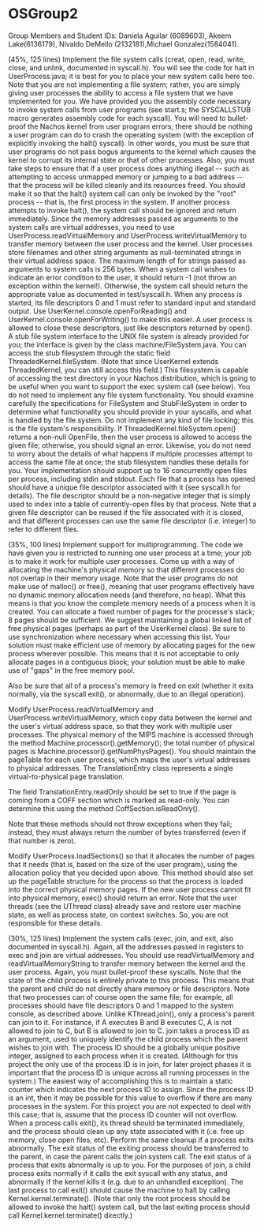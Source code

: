 # OSGroup2

Group Members and Student IDs:
Daniela Aguilar (6089603), Akeem Lake(6136179), Nivaldo DeMello (2132181),Michael Gonzalez(1584041).


(45%, 125 lines) Implement the file system calls (creat, open, read, write, close, and unlink, documented in syscall.h). You will see the code for halt in UserProcess.java; it is best for you to place your new system calls here too. Note that you are not implementing a file system; rather, you are simply giving user processes the ability to access a file system that we have implemented for you.
We have provided you the assembly code necessary to invoke system calls from user programs (see start.s; the SYSCALLSTUB macro generates assembly code for each syscall).
You will need to bullet-proof the Nachos kernel from user program errors; there should be nothing a user program can do to crash the operating system (with the exception of explicitly invoking the halt() syscall). In other words, you must be sure that user programs do not pass bogus arguments to the kernel which causes the kernel to corrupt its internal state or that of other processes. Also, you must take steps to ensure that if a user process does anything illegal -- such as attempting to access unmapped memory or jumping to a bad address -- that the process will be killed cleanly and its resources freed.
You should make it so that the halt() system call can only be invoked by the "root" process -- that is, the first process in the system. If another process attempts to invoke halt(), the system call should be ignored and return immediately.
Since the memory addresses passed as arguments to the system calls are virtual addresses, you need to use UserProcess.readVirtualMemory and UserProcess.writeVirtualMemory to transfer memory between the user process and the kernel.
User processes store filenames and other string arguments as null-terminated strings in their virtual address space. The maximum length of for strings passed as arguments to system calls is 256 bytes.
When a system call wishes to indicate an error condition to the user, it should return -1 (not throw an exception within the kernel!). Otherwise, the system call should return the appropriate value as documented in test/syscall.h.
When any process is started, its file descriptors 0 and 1 must refer to standard input and standard output. Use UserKernel.console.openForReading() and UserKernel.console.openForWriting() to make this easier. A user process is allowed to close these descriptors, just like descriptors returned by open().
A stub file system interface to the UNIX file system is already provided for you; the interface is given by the class machine/FileSystem.java. You can access the stub filesystem through the static field ThreadedKernel.fileSystem. (Note that since UserKernel extends ThreadedKernel, you can still access this field.) This filesystem is capable of accessing the test directory in your Nachos distribution, which is going to be useful when you want to support the exec system call (see below). You do not need to implement any file system functionality. You should examine carefully the specifications for FileSystem and StubFileSystem in order to determine what functionality you should provide in your syscalls, and what is handled by the file system.
Do not implement any kind of file locking; this is the file system's responsibility. If ThreadedKernel.fileSystem.open() returns a non-null OpenFile, then the user process is allowed to access the given file; otherwise, you should signal an error. Likewise, you do not need to worry about the details of what happens if multiple processes attempt to access the same file at once; the stub filesystem handles these details for you.
Your implementation should support up to 16 concurrently open files per process, including stdin and stdout. Each file that a process has opened should have a unique file descriptor associated with it (see syscall.h for details). The file descriptor should be a non-negative integer that is simply used to index into a table of currently-open files by that process. Note that a given file descriptor can be reused if the file associated with it is closed, and that different processes can use the same file descriptor (i.e. integer) to refer to different files.
 

(35%, 100 lines) Implement support for multiprogramming. The code we have given you is restricted to running one user process at a time; your job is to make it work for multiple user processes.
Come up with a way of allocating the machine's physical memory so that different processes do not overlap in their memory usage. Note that the user programs do not make use of malloc() or free(), meaning that user programs effectively have no dynamic memory allocation needs (and therefore, no heap). What this means is that you know the complete memory needs of a process when it is created. You can allocate a fixed number of pages for the processe's stack; 8 pages should be sufficient.
We suggest maintaining a global linked list of free physical pages (perhaps as part of the UserKernel class). Be sure to use synchronization where necessary when accessing this list. Your solution must make efficient use of memory by allocating pages for the new process wherever possible. This means that it is not acceptable to only allocate pages in a contiguous block; your solution must be able to make use of "gaps" in the free memory pool.

Also be sure that all of a process's memory is freed on exit (whether it exits normally, via the syscall exit(), or abnormally, due to an illegal operation).

Modify UserProcess.readVirtualMemory and UserProcess.writeVirtualMemory, which copy data between the kernel and the user's virtual address space, so that they work with multiple user processes.
The physical memory of the MIPS machine is accessed through the method Machine.processor().getMemory(); the total number of physical pages is Machine.processor().getNumPhysPages(). You should maintain the pageTable for each user process, which maps the user's virtual addresses to physical addresses. The TranslationEntry class represents a single virtual-to-physical page translation.

The field TranslationEntry.readOnly should be set to true if the page is coming from a COFF section which is marked as read-only. You can determine this using the method CoffSection.isReadOnly().

Note that these methods should not throw exceptions when they fail; instead, they must always return the number of bytes transferred (even if that number is zero).

Modify UserProcess.loadSections() so that it allocates the number of pages that it needs (that is, based on the size of the user program), using the allocation policy that you decided upon above. This method should also set up the pageTable structure for the process so that the process is loaded into the correct physical memory pages. If the new user process cannot fit into physical memory, exec() should return an error.
Note that the user threads (see the UThread class) already save and restore user machine state, as well as process state, on context switches. So, you are not responsible for these details.

 

(30%, 125 lines) Implement the system calls (exec, join, and exit, also documented in syscall.h).
Again, all the addresses passed in registers to exec and join are virtual addresses. You should use readVirtualMemory and readVirtualMemoryString to transfer memory between the kernel and the user process.
Again, you must bullet-proof these syscalls.
Note that the state of the child process is entirely private to this process. This means that the parent and child do not directly share memory or file descriptors. Note that two processes can of course open the same file; for example, all processes should have file descriptors 0 and 1 mapped to the system console, as described above.
Unlike KThread.join(), only a process's parent can join to it. For instance, if A executes B and B executes C, A is not allowed to join to C, but B is allowed to join to C.
join takes a process ID as an argument, used to uniquely identify the child process which the parent wishes to join with. The process ID should be a globally unique positive integer, assigned to each process when it is created. (Although for this project the only use of the process ID is in join, for later project phases it is important that the process ID is unique across all running processes in the system.) The easiest way of accomplishing this is to maintain a static counter which indicates the next process ID to assign. Since the process ID is an int, then it may be possible for this value to overflow if there are many processes in the system. For this project you are not expected to deal with this case; that is, assume that the process ID counter will not overflow.
When a process calls exit(), its thread should be terminated immediately, and the process should clean up any state associated with it (i.e. free up memory, close open files, etc). Perform the same cleanup if a process exits abnormally.
The exit status of the exiting process should be transferred to the parent, in case the parent calls the join system call. The exit status of a process that exits abnormally is up to you. For the purposes of join, a child process exits normally if it calls the exit syscall with any status, and abnormally if the kernel kills it (e.g. due to an unhandled exception).
The last process to call exit() should cause the machine to halt by calling Kernel.kernel.terminate(). (Note that only the root process should be allowed to invoke the halt() system call, but the last exiting process should call Kernel.kernel.terminate() directly.)
